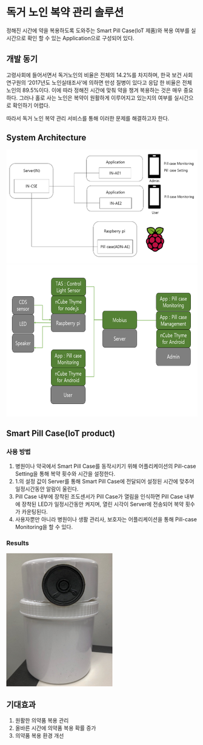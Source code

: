 # 독거 노인 복약 관리 솔루션
 정해진 시간에 약을 복용하도록 도와주는 Smart Pill Case(IoT 제품)와 복용 여부를 실시간으로 확인 할 수 있는 Application으로 구성되어 있다.<br/>


## 개발 동기
 고령사회에 들어서면서 독거노인의 비율은 전체의 14.2%를 차지하며, 한국 보건 사회 연구원의 ‘2017년도 노인실태조사’에 의하면 만성 질병이 있다고 응답 한 비율은 전체 노인의 89.5%이다. 이에 따라 정해진 시간에 맞춰 약을 챙겨 복용하는 것은 매우 중요하다.
 그러나 홀로 사는 노인은 복약이 원활하게 이루어지고 있는지의 여부를 실시간으로 확인하기 어렵다.<br/>
 
 따라서 독거 노인 복약 관리 서비스를 통해 이러한 문제를 해결하고자 한다.<br/>


## System Architecture  
<img src="./Images/System Architecture.PNG" width="600px" height="300px" title="img" alt="img"></img><br/>
<img src="./Images/System Configuration.PNG" width="700px" height="400px" title="img" alt="img"></img><br/>


## Smart Pill Case(IoT product)
### 사용 방법
1. 병원이나 약국에서 Smart Pill Case를 동작시키기 위해 어플리케이션의 Pill-case Setting을 통해 복약 횟수와 시간을 설정한다.
2. 1.의 설정 값이 Server를 통해 Smart Pill Case에 전달되어 설정된 시간에 맞추어 일정시간동안 알람이 울린다.
3. Pill Case 내부에 장착된 조도센서가 Pill Case가 열림을 인식하면 Pill Case 내부에 장착된 LED가 일정시간동안 켜지며, 열린 시각이 Server에 전송되어 복약 횟수가 카운팅된다.
4. 사용자뿐만 아니라 병원이나 생활 관리사, 보호자는 어플리케이션을 통해 Pill-case Monitoring을 할 수 있다.<br/>

### Results
<img src="./Images/Smart Pill Case.jpg" width="280px" height="350px" title="img" alt="img"></img><br/>

## 기대효과
1. 원활한 의약품 복용 관리
2. 올바른 시간에 의약품 복용 확률 증가
4. 의약품 복용 환경 개선
